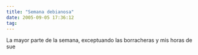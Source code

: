 ```yaml
---
title: "Semana debianosa"
date: 2005-09-05 17:36:12
tag: 
---
```

<p>La mayor parte de la semana, exceptuando las borracheras y mis horas de sue